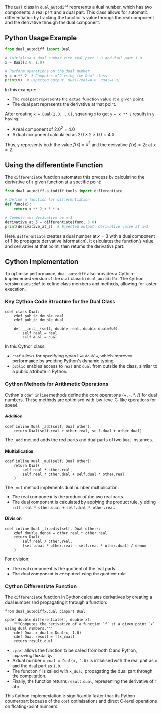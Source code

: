 The `Dual` class in `dual_autodiff` represents a dual number, which has two components: a real part and a dual part. This class allows for automatic differentiation by tracking the function's value through the real component and the derivative through the dual component.

## Python Usage Example

```python
from dual_autodiff import Dual

# Initialise a dual number with real part 2.0 and dual part 1.0
x = Dual(2.0, 1.0)

# Perform operations on the dual number
y = x ** 2  # Computes x^2 using the Dual class
print(y)  # Expected output: Dual(real=4.0, dual=4.0)
```

In this example:

- The real part represents the actual function value at a given point.
- The dual part represents the derivative at that point.

After creating `x = Dual(2.0, 1.0)`, squaring `x` to get `y = x ** 2` results in `y` having:

- A real component of $2.0^2 = 4.0$
- A dual component calculated as $2.0 \times 2 \times 1.0 = 4.0$

Thus, `y` represents both the value $f(x) = x^2$ and the derivative $f'(x) = 2x$ at $x=2$.

## Using the differentiate Function

The `differentiate` function automates this process by calculating the derivative of a given function at a specific point:

```python
from dual_autodiff.autodiff_tools import differentiate

# Define a function for differentiation
def func(x):
    return x ** 2 + 3 * x

# Compute the derivative at x=3
derivative_at_3 = differentiate(func, 3.0)
print(derivative_at_3)  # Expected output: derivative value at x=3
```

Here, `differentiate` creates a dual number at $x=3$ with a dual component of 1 (to propagate derivative information). It calculates the function’s value and derivative at that point, then returns the derivative part.

## Cython Implementation

To optimise performance, `dual_autodiff` also provides a Cython-implemented version of the `Dual` class in `dual_autodiffx`. The Cython version uses `cdef` to define class members and methods, allowing for faster execution.

### Key Cython Code Structure for the Dual Class

```cython
cdef class Dual:
    cdef public double real
    cdef public double dual

    def __init__(self, double real, double dual=0.0):
        self.real = real
        self.dual = dual
```

In this Cython class:

- `cdef` allows for specifying types like `double`, which improves performance by avoiding Python's dynamic typing.
- `public` enables access to `real` and `dual` from outside the class, similar to a public attribute in Python.

### Cython Methods for Arithmetic Operations

Cython's `cdef inline` methods define the core operations (+, -, *, /) for dual numbers. These methods are optimised with low-level C-like operations for speed.

#### Addition

```cython
cdef inline Dual _add(self, Dual other):
    return Dual(self.real + other.real, self.dual + other.dual)
```

The `_add` method adds the real parts and dual parts of two `Dual` instances.

#### Multiplication

```cython
cdef inline Dual _mul(self, Dual other):
    return Dual(
        self.real * other.real,
        self.real * other.dual + self.dual * other.real
    )
```

The `_mul` method implements dual number multiplication:

- The real component is the product of the two real parts.
- The dual component is calculated by applying the product rule, yielding `self.real * other.dual + self.dual * other.real`.

#### Division

```cython
cdef inline Dual _truediv(self, Dual other):
    cdef double denom = other.real * other.real
    return Dual(
        self.real / other.real,
        (self.dual * other.real - self.real * other.dual) / denom
    )
```

For division:

- The real component is the quotient of the real parts.
- The dual component is computed using the quotient rule.

### Cython Differentiate Function

The `differentiate` function in Cython calculates derivatives by creating a dual number and propagating it through a function:

```cython
from dual_autodiffx.dual cimport Dual

cpdef double differentiate(f, double x):
    """Computes the derivative of a function `f` at a given point `x` using dual numbers."""
    cdef Dual x_dual = Dual(x, 1.0)
    cdef Dual result = f(x_dual)
    return result.dual
```

- `cpdef` allows the function to be called from both C and Python, improving flexibility.
- A dual number `x_dual = Dual(x, 1.0)` is initialised with the real part as `x` and the dual part as `1.0`.
- The function `f` is called with `x_dual`, propagating the dual part through the computation.
- Finally, the function returns `result.dual`, representing the derivative of `f` at `x`.

This Cython implementation is significantly faster than its Python counterpart because of the `cdef` optimisations and direct C-level operations on floating-point numbers.
